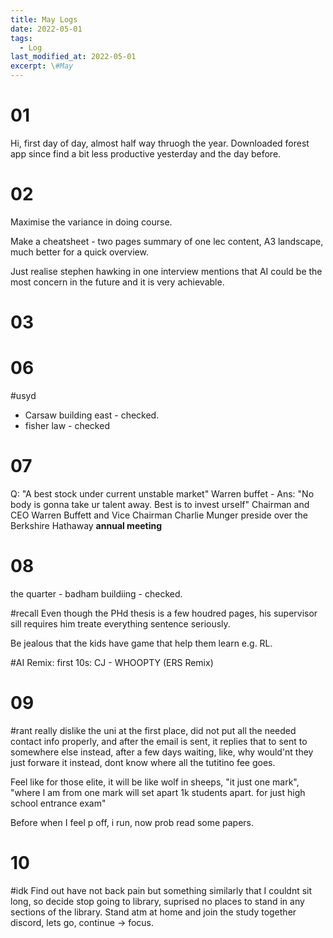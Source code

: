 ```yaml
---
title: May Logs
date: 2022-05-01
tags:
  - Log
last_modified_at: 2022-05-01
excerpt: \#May 
---
```


# 01 

Hi, first day of day, almost half way thruogh the year.
Downloaded forest app since find a bit less productive yesterday and the day before.

# 02

Maximise the variance in doing course.

Make a cheatsheet - two pages summary of one lec content, A3 landscape, much better for a quick overview.

Just realise stephen hawking in one interview mentions that AI could be the most concern in the future and it is very achievable.

# 03

# 06

\#usyd 
- Carsaw building east - checked.
- fisher law - checked

# 07

Q: "A best stock under current unstable market"
Warren buffet - Ans: "No body is gonna take ur talent away. Best is to invest urself"
Chairman and CEO Warren Buffett and Vice Chairman Charlie Munger preside over the Berkshire Hathaway **annual meeting**

# 08

the quarter - badham buildiing - checked.

\#recall Even though the PHd thesis is a few houdred pages, his supervisor sill requires him treate everything sentence seriously.

Be jealous that the kids have game that help them learn e.g. RL.

\#AI Remix: first 10s: CJ - WHOOPTY (ERS Remix)

# 09

\#rant really dislike the uni at the first place, did not put all the needed contact info properly, and after the email is sent, it replies that to sent to somewhere else instead, after a few days waiting, like, why would'nt they just forware it instead, dont know where all the tutitino fee goes.

Feel like for those elite, it will be like wolf in sheeps, "it just one mark", "where I am from one mark will set apart 1k students apart. for just high school entrance exam"

Before when I feel p off, i run, now prob read some papers.

# 10

\#idk
Find out have not back pain but something similarly that I couldnt sit long, so decide stop going to library, suprised no places to stand in any sections of the library.
Stand atm at home and join the study together discord, lets go, continue -> focus.
